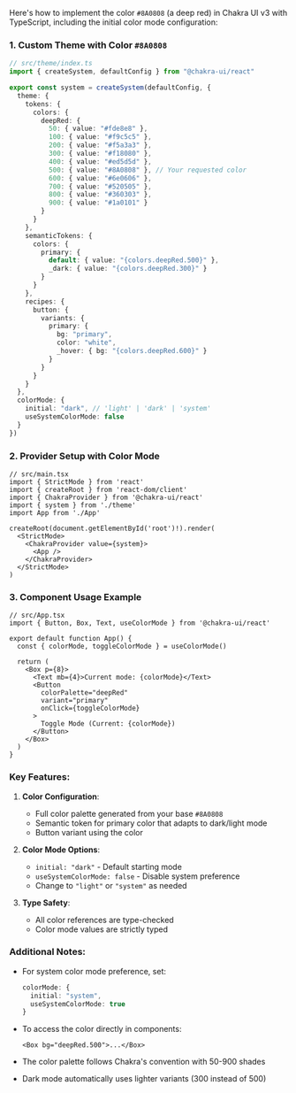 Here's how to implement the color `#8A0808` (a deep red) in Chakra UI v3 with TypeScript, including the initial color mode configuration:

### 1. Custom Theme with Color `#8A0808`

```typescript
// src/theme/index.ts
import { createSystem, defaultConfig } from "@chakra-ui/react"

export const system = createSystem(defaultConfig, {
  theme: {
    tokens: {
      colors: {
        deepRed: {
          50: { value: "#fde8e8" },
          100: { value: "#f9c5c5" },
          200: { value: "#f5a3a3" },
          300: { value: "#f18080" },
          400: { value: "#ed5d5d" },
          500: { value: "#8A0808" }, // Your requested color
          600: { value: "#6e0606" },
          700: { value: "#520505" },
          800: { value: "#360303" },
          900: { value: "#1a0101" }
        }
      }
    },
    semanticTokens: {
      colors: {
        primary: {
          default: { value: "{colors.deepRed.500}" },
          _dark: { value: "{colors.deepRed.300}" }
        }
      }
    },
    recipes: {
      button: {
        variants: {
          primary: {
            bg: "primary",
            color: "white",
            _hover: { bg: "{colors.deepRed.600}" }
          }
        }
      }
    }
  },
  colorMode: {
    initial: "dark", // 'light' | 'dark' | 'system'
    useSystemColorMode: false
  }
})
```

### 2. Provider Setup with Color Mode

```tsx
// src/main.tsx
import { StrictMode } from 'react'
import { createRoot } from 'react-dom/client'
import { ChakraProvider } from '@chakra-ui/react'
import { system } from './theme'
import App from './App'

createRoot(document.getElementById('root')!).render(
  <StrictMode>
    <ChakraProvider value={system}>
      <App />
    </ChakraProvider>
  </StrictMode>
)
```

### 3. Component Usage Example

```tsx
// src/App.tsx
import { Button, Box, Text, useColorMode } from '@chakra-ui/react'

export default function App() {
  const { colorMode, toggleColorMode } = useColorMode()
  
  return (
    <Box p={8}>
      <Text mb={4}>Current mode: {colorMode}</Text>
      <Button 
        colorPalette="deepRed" 
        variant="primary"
        onClick={toggleColorMode}
      >
        Toggle Mode (Current: {colorMode})
      </Button>
    </Box>
  )
}
```

### Key Features:

1. **Color Configuration**:
   - Full color palette generated from your base `#8A0808`
   - Semantic token for primary color that adapts to dark/light mode
   - Button variant using the color

2. **Color Mode Options**:
   - `initial: "dark"` - Default starting mode
   - `useSystemColorMode: false` - Disable system preference
   - Change to `"light"` or `"system"` as needed

3. **Type Safety**:
   - All color references are type-checked
   - Color mode values are strictly typed

### Additional Notes:

- For system color mode preference, set:
  ```typescript
  colorMode: {
    initial: "system",
    useSystemColorMode: true
  }
  ```

- To access the color directly in components:
  ```tsx
  <Box bg="deepRed.500">...</Box>
  ```

- The color palette follows Chakra's convention with 50-900 shades
- Dark mode automatically uses lighter variants (300 instead of 500)